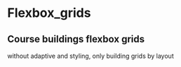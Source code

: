 # Flexbox_grids

## Сourse buildings flexbox grids

without adaptive and styling, only building grids by layout

